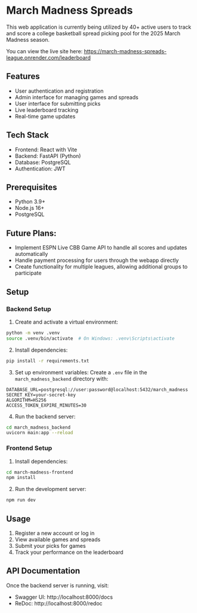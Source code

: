 # March Madness Spreads

This web application is currently being utilized by 40+ active users to track and score a college basketball spread picking pool for the 2025 March Madness season.

You can view the live site here: 
https://march-madness-spreads-league.onrender.com/leaderboard


## Features

- User authentication and registration
- Admin interface for managing games and spreads
- User interface for submitting picks
- Live leaderboard tracking
- Real-time game updates

## Tech Stack

- Frontend: React with Vite
- Backend: FastAPI (Python)
- Database: PostgreSQL
- Authentication: JWT

## Prerequisites

- Python 3.9+
- Node.js 16+
- PostgreSQL

## Future Plans:
- Implement ESPN Live CBB Game API to handle all scores and updates automatically
- Handle payment processing for users through the webapp directly
- Create functionality for multiple leagues, allowing additional groups to participate

## Setup

### Backend Setup

1. Create and activate a virtual environment:
```bash
python -m venv .venv
source .venv/bin/activate  # On Windows: .venv\Scripts\activate
```

2. Install dependencies:
```bash
pip install -r requirements.txt
```

3. Set up environment variables:
Create a `.env` file in the `march_madness_backend` directory with:
```
DATABASE_URL=postgresql://user:password@localhost:5432/march_madness
SECRET_KEY=your-secret-key
ALGORITHM=HS256
ACCESS_TOKEN_EXPIRE_MINUTES=30
```

4. Run the backend server:
```bash
cd march_madness_backend
uvicorn main:app --reload
```

### Frontend Setup

1. Install dependencies:
```bash
cd march-madness-frontend
npm install
```

2. Run the development server:
```bash
npm run dev
```

## Usage

1. Register a new account or log in
2. View available games and spreads
3. Submit your picks for games
4. Track your performance on the leaderboard

## API Documentation

Once the backend server is running, visit:
- Swagger UI: http://localhost:8000/docs
- ReDoc: http://localhost:8000/redoc

